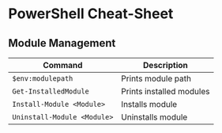 # PowerShell Cheat-Sheet

## Module Management
| Command | Description |
| --- | --- |
| `$env:modulepath` | Prints module path |
| `Get-InstalledModule` | Prints installed modules |
| `Install-Module <Module>` | Installs module |
| `Uninstall-Module <Module>` | Uninstalls module |
